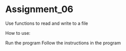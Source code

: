 # Assignment_06
Use functions to read and write to a file

How to use:

Run the program
Follow the instructions in the program
